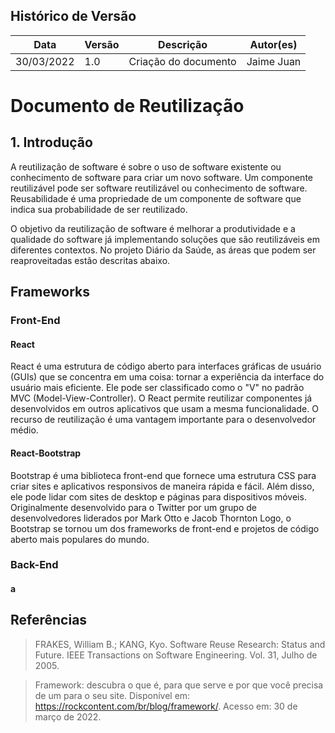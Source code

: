 ## Histórico de Versão

| Data       | Versão | Descrição                         | Autor(es)    |
| ---------- | ------ | --------------------------------- | ------------ |
| 30/03/2022 | 1.0    | Criação do documento              | Jaime Juan |

# Documento de Reutilização

## 1. Introdução

A reutilização de software é sobre o uso de software existente ou conhecimento de software para criar um novo software. Um componente reutilizável pode ser software reutilizável ou conhecimento de software. Reusabilidade é uma propriedade de um componente de software que indica sua probabilidade de ser reutilizado.

O objetivo da reutilização de software é melhorar a produtividade e a qualidade do software já implementando soluções que são reutilizáveis ​​em diferentes contextos. No projeto Diário da Saúde, as áreas que podem ser reaproveitadas estão descritas abaixo.

## Frameworks

### Front-End

#### React

React é uma estrutura de código aberto para interfaces gráficas de usuário (GUIs) que se concentra em uma coisa: tornar a experiência da interface do usuário mais eficiente. Ele pode ser classificado como o "V" no padrão MVC (Model-View-Controller). O React permite reutilizar componentes já desenvolvidos em outros aplicativos que usam a mesma funcionalidade. O recurso de reutilização é uma vantagem importante para o desenvolvedor médio.

#### React-Bootstrap

Bootstrap é uma biblioteca front-end que fornece uma estrutura CSS para criar sites e aplicativos responsivos de maneira rápida e fácil. Além disso, ele pode lidar com sites de desktop e páginas para dispositivos móveis. Originalmente desenvolvido para o Twitter por um grupo de desenvolvedores liderados por Mark Otto e Jacob Thornton Logo, o Bootstrap se tornou um dos frameworks de front-end e projetos de código aberto mais populares do mundo.

### Back-End

#### a

## Referências

> FRAKES, William B.; KANG, Kyo. Software Reuse Research: Status and Future. IEEE Transactions on Software Engineering. Vol. 31, Julho de 2005.

> Framework: descubra o que é, para que serve e por que você precisa de um para o seu site. Disponível em: <https://rockcontent.com/br/blog/framework/>. Acesso em: 30 de março de 2022. 